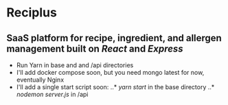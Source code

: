 # Reciplus

## SaaS platform for recipe, ingredient, and allergen management built on *React* and *Express*

- Run Yarn in base and and /api directories
- I'll add docker compose soon, but you need mongo latest for now, eventually Nginx
- I'll add a single start script soon:
..* *yarn start* in the base directory
..* *nodemon server.js* in /api

